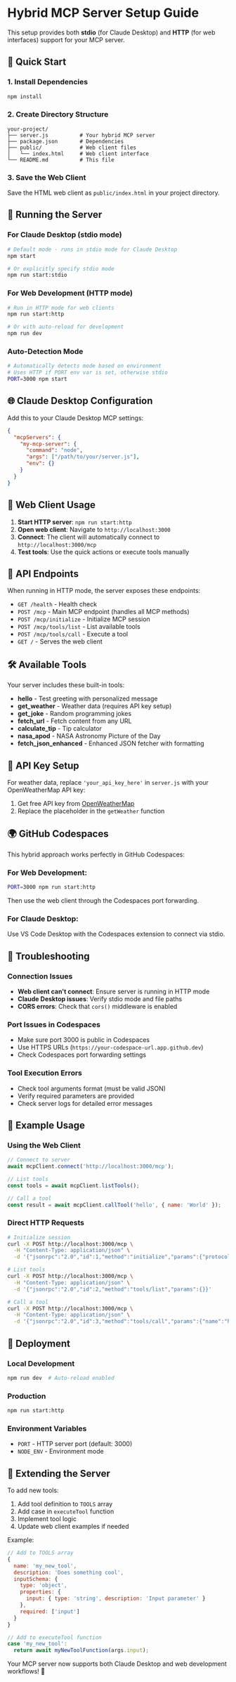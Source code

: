 # Hybrid MCP Server Setup Guide

This setup provides both **stdio** (for Claude Desktop) and **HTTP** (for web interfaces) support for your MCP server.

## 🚀 Quick Start

### 1. Install Dependencies
```bash
npm install
```

### 2. Create Directory Structure
```
your-project/
├── server.js          # Your hybrid MCP server
├── package.json       # Dependencies
├── public/            # Web client files
│   └── index.html     # Web client interface
└── README.md          # This file
```

### 3. Save the Web Client
Save the HTML web client as `public/index.html` in your project directory.

## 🔧 Running the Server

### For Claude Desktop (stdio mode)
```bash
# Default mode - runs in stdio mode for Claude Desktop
npm start

# Or explicitly specify stdio mode
npm run start:stdio
```

### For Web Development (HTTP mode)
```bash
# Run in HTTP mode for web clients
npm run start:http

# Or with auto-reload for development
npm run dev
```

### Auto-Detection Mode
```bash
# Automatically detects mode based on environment
# Uses HTTP if PORT env var is set, otherwise stdio
PORT=3000 npm start
```

## 🌐 Claude Desktop Configuration

Add this to your Claude Desktop MCP settings:

```json
{
  "mcpServers": {
    "my-mcp-server": {
      "command": "node",
      "args": ["/path/to/your/server.js"],
      "env": {}
    }
  }
}
```

## 🔗 Web Client Usage

1. **Start HTTP server**: `npm run start:http`
2. **Open web client**: Navigate to `http://localhost:3000` 
3. **Connect**: The client will automatically connect to `http://localhost:3000/mcp`
4. **Test tools**: Use the quick actions or execute tools manually

## 📡 API Endpoints

When running in HTTP mode, the server exposes these endpoints:

- `GET /health` - Health check
- `POST /mcp` - Main MCP endpoint (handles all MCP methods)
- `POST /mcp/initialize` - Initialize MCP session
- `POST /mcp/tools/list` - List available tools
- `POST /mcp/tools/call` - Execute a tool
- `GET /` - Serves the web client

## 🛠️ Available Tools

Your server includes these built-in tools:

- **hello** - Test greeting with personalized message
- **get_weather** - Weather data (requires API key setup)
- **get_joke** - Random programming jokes
- **fetch_url** - Fetch content from any URL
- **calculate_tip** - Tip calculator
- **nasa_apod** - NASA Astronomy Picture of the Day
- **fetch_json_enhanced** - Enhanced JSON fetcher with formatting

## 🔑 API Key Setup

For weather data, replace `'your_api_key_here'` in `server.js` with your OpenWeatherMap API key:

1. Get free API key from [OpenWeatherMap](https://openweathermap.org/api)
2. Replace the placeholder in the `getWeather` function

## 🌍 GitHub Codespaces

This hybrid approach works perfectly in GitHub Codespaces:

### For Web Development:
```bash
PORT=3000 npm run start:http
```
Then use the web client through the Codespaces port forwarding.

### For Claude Desktop:
Use VS Code Desktop with the Codespaces extension to connect via stdio.

## 🐛 Troubleshooting

### Connection Issues
- **Web client can't connect**: Ensure server is running in HTTP mode
- **Claude Desktop issues**: Verify stdio mode and file paths
- **CORS errors**: Check that `cors()` middleware is enabled

### Port Issues in Codespaces
- Make sure port 3000 is public in Codespaces
- Use HTTPS URLs (`https://your-codespace-url.app.github.dev`)
- Check Codespaces port forwarding settings

### Tool Execution Errors
- Check tool arguments format (must be valid JSON)
- Verify required parameters are provided
- Check server logs for detailed error messages

## 📝 Example Usage

### Using the Web Client
```javascript
// Connect to server
await mcpClient.connect('http://localhost:3000/mcp');

// List tools
const tools = await mcpClient.listTools();

// Call a tool
const result = await mcpClient.callTool('hello', { name: 'World' });
```

### Direct HTTP Requests
```bash
# Initialize session
curl -X POST http://localhost:3000/mcp \
  -H "Content-Type: application/json" \
  -d '{"jsonrpc":"2.0","id":1,"method":"initialize","params":{"protocolVersion":"2024-11-05","capabilities":{"tools":{}}}}'

# List tools
curl -X POST http://localhost:3000/mcp \
  -H "Content-Type: application/json" \
  -d '{"jsonrpc":"2.0","id":2,"method":"tools/list","params":{}}'

# Call a tool
curl -X POST http://localhost:3000/mcp \
  -H "Content-Type: application/json" \
  -d '{"jsonrpc":"2.0","id":3,"method":"tools/call","params":{"name":"hello","arguments":{"name":"World"}}}'
```

## 🚢 Deployment

### Local Development
```bash
npm run dev  # Auto-reload enabled
```

### Production
```bash
npm run start:http
```

### Environment Variables
- `PORT` - HTTP server port (default: 3000)
- `NODE_ENV` - Environment mode

## 🔄 Extending the Server

To add new tools:

1. Add tool definition to `TOOLS` array
2. Add case in `executeTool` function
3. Implement tool logic
4. Update web client examples if needed

Example:
```javascript
// Add to TOOLS array
{
  name: 'my_new_tool',
  description: 'Does something cool',
  inputSchema: {
    type: 'object',
    properties: {
      input: { type: 'string', description: 'Input parameter' }
    },
    required: ['input']
  }
}

// Add to executeTool function
case 'my_new_tool':
  return await myNewToolFunction(args.input);
```

Your MCP server now supports both Claude Desktop and web development workflows! 🎉